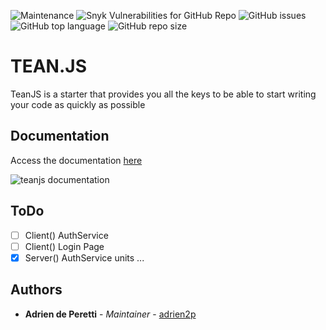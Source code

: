 ![Maintenance](https://img.shields.io/maintenance/yes/2019?style=for-the-badge)
![Snyk Vulnerabilities for GitHub Repo](https://img.shields.io/snyk/vulnerabilities/github/adrien2p/teanjs?style=for-the-badge)
![GitHub issues](https://img.shields.io/github/issues/adrien2p/teanjs?style=for-the-badge)
![GitHub top language](https://img.shields.io/github/languages/top/adrien2p/teanjs?style=for-the-badge)
![GitHub repo size](https://img.shields.io/github/repo-size/adrien2p/teanjs?style=for-the-badge)

# TEAN.JS

TeanJS is a starter that provides you all the keys to be able to start writing your code as quickly as possible

## Documentation

Access the documentation [here](https://adrien2p.gitbook.io/teanjs/)

![teanjs documentation](https://res.cloudinary.com/ddhexo4ms/image/upload/v1567191265/TeanJS/teanjs_doc_vtr8hf.png)

## ToDo

-   [ ] Client() AuthService
-   [ ] Client() Login Page
-   [x] Server() AuthService units
        ...

## Authors

-   **Adrien de Peretti** - _Maintainer_ - [adrien2p](https://github.com/adrien2p)
